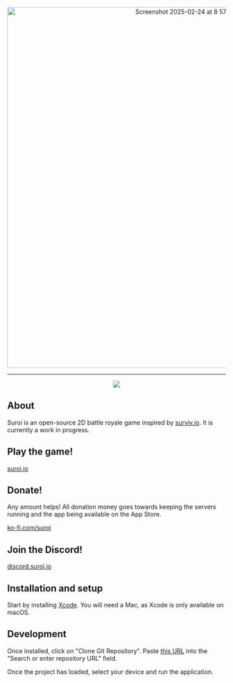 <div align="center">
  <img width="831" alt="Screenshot 2025-02-24 at 8 57 40 PM" src="https://github.com/user-attachments/assets/0377455f-d26d-442d-8013-5ffb14e21194" />
  <hr>
</div>


<div align="center">
  <img src="https://img.shields.io/badge/Swift-F05138?style=for-the-badge&logo=Swift&logoColor=white">
</div>

## About
Suroi is an open-source 2D battle royale game inspired by [surviv.io](https://survivio.fandom.com/wiki/Surviv.io_Wiki). It is currently a work in progress.

## Play the game!
[suroi.io](https://suroi.io)

## Donate!
Any amount helps! All donation money goes towards keeping the servers running and the app being available on the App Store.

[ko-fi.com/suroi](https://ko-fi.com/suroi)

## Join the Discord!
[discord.suroi.io](https://discord.suroi.io)

## Installation and setup
Start by installing [Xcode](https://developer.apple.com/xcode/). You will need a Mac, as Xcode is only available on macOS.

## Development
Once installed, click on "Clone Git Repository". Paste [this URL](https://github.com/HasangerGames/suroi-ios.git) into the "Search or enter repository URL" field.

Once the project has loaded, select your device and run the application.
